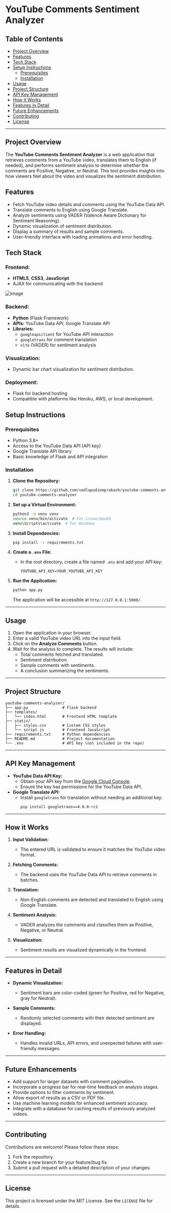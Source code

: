# YouTube Comments Sentiment Analyzer

## Table of Contents
- [Project Overview](#project-overview)
- [Features](#features)
- [Tech Stack](#tech-stack)
- [Setup Instructions](#setup-instructions)
  - [Prerequisites](#prerequisites)
  - [Installation](#installation)
- [Usage](#usage)
- [Project Structure](#project-structure)
- [API Key Management](#api-key-management)
- [How it Works](#how-it-works)
- [Features in Detail](#features-in-detail)
- [Future Enhancements](#future-enhancements)
- [Contributing](#contributing)
- [License](#license)

---

## Project Overview
The **YouTube Comments Sentiment Analyzer** is a web application that retrieves comments from a YouTube video, translates them to English (if needed), and performs sentiment analysis to determine whether the comments are Positive, Negative, or Neutral. This tool provides insights into how viewers feel about the video and visualizes the sentiment distribution.

## Features
- Fetch YouTube video details and comments using the YouTube Data API.
- Translate comments to English using Google Translate.
- Analyze sentiments using VADER (Valence Aware Dictionary for Sentiment Reasoning).
- Dynamic visualization of sentiment distribution.
- Display a summary of results and sample comments.
- User-friendly interface with loading animations and error handling.

## Tech Stack
### Frontend:
- **HTML5**, **CSS3**, **JavaScript**
- AJAX for communicating with the backend


![image](https://github.com/user-attachments/assets/49c94d2b-a3fb-48bb-b356-2c100584d66c)


### Backend:
- **Python** (Flask Framework)
- **APIs:** YouTube Data API, Google Translate API
- **Libraries:**
  - `googleapiclient` for YouTube API interaction
  - `googletrans` for comment translation
  - `nltk` (VADER) for sentiment analysis

### Visualization:
- Dynamic bar chart visualization for sentiment distribution.

### Deployment:
- Flask for backend hosting
- Compatible with platforms like Heroku, AWS, or local development.

## Setup Instructions

### Prerequisites
- Python 3.8+
- Access to the YouTube Data API (API key)
- Google Translate API library
- Basic knowledge of Flask and API integration

### Installation
1. **Clone the Repository:**
    ```bash
    git clone https://github.com/vadlapudiomprakash/youtube-comments-analyzer.git
    cd youtube-comments-analyzer
    ```

2. **Set up a Virtual Environment:**
    ```bash
    python3 -m venv venv
    source venv/bin/activate  # For Linux/macOS
    venv\Scripts\activate  # For Windows
    ```

3. **Install Dependencies:**
    ```bash
    pip install -r requirements.txt
    ```

4. **Create a `.env` File:**
    - In the root directory, create a file named `.env` and add your API key:
      ```
      YOUTUBE_API_KEY=YOUR_YOUTUBE_API_KEY
      ```

5. **Run the Application:**
    ```bash
    python app.py
    ```
    The application will be accessible at `http://127.0.0.1:5000/`.

---

## Usage
1. Open the application in your browser.
2. Enter a valid YouTube video URL into the input field.
3. Click on the **Analyze Comments** button.
4. Wait for the analysis to complete. The results will include:
   - Total comments fetched and translated.
   - Sentiment distribution.
   - Sample comments with sentiments.
   - A conclusion summarizing the sentiments.

---

## Project Structure
```plaintext
youtube-comments-analyzer/
├── app.py               # Flask backend
├── templates/
│   └── index.html       # Frontend HTML template
├── static/
│   ├── styles.css       # Custom CSS styles
│   └── script.js        # Frontend JavaScript
├── requirements.txt     # Python dependencies
├── README.md            # Project documentation
└── .env                 # API key (not included in the repo)
```

---

## API Key Management
- **YouTube Data API Key:**
  - Obtain your API key from the [Google Cloud Console](https://console.cloud.google.com/).
  - Ensure the key has permissions for the YouTube Data API.
- **Google Translate API:**
  - Install `googletrans` for translation without needing an additional key:
    ```bash
    pip install googletrans==4.0.0-rc1
    ```

---

## How it Works
1. **Input Validation:**
   - The entered URL is validated to ensure it matches the YouTube video format.

2. **Fetching Comments:**
   - The backend uses the YouTube Data API to retrieve comments in batches.

3. **Translation:**
   - Non-English comments are detected and translated to English using Google Translate.

4. **Sentiment Analysis:**
   - VADER analyzes the comments and classifies them as Positive, Negative, or Neutral.

5. **Visualization:**
   - Sentiment results are visualized dynamically in the frontend.

---

## Features in Detail
- **Dynamic Visualization:**
  - Sentiment bars are color-coded (green for Positive, red for Negative, gray for Neutral).

- **Sample Comments:**
  - Randomly selected comments with their detected sentiment are displayed.

- **Error Handling:**
  - Handles invalid URLs, API errors, and unexpected failures with user-friendly messages.

---

## Future Enhancements
- Add support for larger datasets with comment pagination.
- Incorporate a progress bar for real-time feedback on analysis stages.
- Provide options to filter comments by sentiment.
- Allow export of results as a CSV or PDF file.
- Use machine learning models for enhanced sentiment accuracy.
- Integrate with a database for caching results of previously analyzed videos.

---

## Contributing
Contributions are welcome! Please follow these steps:
1. Fork the repository.
2. Create a new branch for your feature/bug fix.
3. Submit a pull request with a detailed description of your changes.

---

## License
This project is licensed under the MIT License. See the `LICENSE` file for details.

